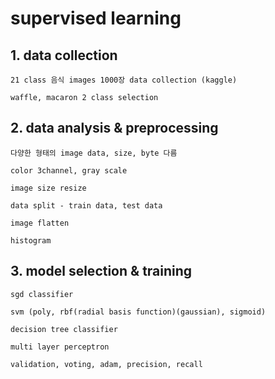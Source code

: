 # supervised learning

## 1. data collection

    21 class 음식 images 1000장 data collection (kaggle)
   
    waffle, macaron 2 class selection
   
## 2. data analysis & preprocessing

    다양한 형태의 image data, size, byte 다름
   
    color 3channel, gray scale

    image size resize
   
    data split - train data, test data
   
    image flatten
   
    histogram

## 3. model selection & training

    sgd classifier
   
    svm (poly, rbf(radial basis function)(gaussian), sigmoid)

    decision tree classifier

    multi layer perceptron
   
    validation, voting, adam, precision, recall
